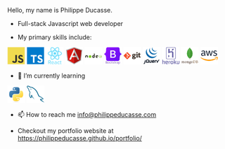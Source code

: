 Hello, my name is Philippe Ducasse.

- Full-stack Javascript web developer

- My primary skills include:
<div>
<img src= "https://raw.githubusercontent.com/devicons/devicon/55609aa5bd817ff167afce0d965585c92040787a/icons/javascript/javascript-original.svg" width="40" height="40">
<img src= "https://raw.githubusercontent.com/devicons/devicon/55609aa5bd817ff167afce0d965585c92040787a/icons/typescript/typescript-original.svg" width="40" height="40">
<img src= "https://raw.githubusercontent.com/devicons/devicon/55609aa5bd817ff167afce0d965585c92040787a/icons/react/react-original-wordmark.svg" width="40" height="40">
<img src= "https://raw.githubusercontent.com/devicons/devicon/55609aa5bd817ff167afce0d965585c92040787a/icons/angularjs/angularjs-original.svg" width="40" height="40">
<img src= "https://raw.githubusercontent.com/devicons/devicon/55609aa5bd817ff167afce0d965585c92040787a/icons/nodejs/nodejs-original-wordmark.svg" width="40" height="40">
<img src= "https://raw.githubusercontent.com/devicons/devicon/55609aa5bd817ff167afce0d965585c92040787a/icons/bootstrap/bootstrap-original-wordmark.svg" width="40" height="40">
<img src= "https://raw.githubusercontent.com/devicons/devicon/55609aa5bd817ff167afce0d965585c92040787a/icons/git/git-original-wordmark.svg" width="40" height="40">
<img src= "https://raw.githubusercontent.com/devicons/devicon/55609aa5bd817ff167afce0d965585c92040787a/icons/jquery/jquery-original-wordmark.svg" width="40" height="40">
<img src= "https://raw.githubusercontent.com/devicons/devicon/55609aa5bd817ff167afce0d965585c92040787a/icons/heroku/heroku-original-wordmark.svg" width="40" height="40">
<img src= "https://raw.githubusercontent.com/devicons/devicon/55609aa5bd817ff167afce0d965585c92040787a/icons/mongodb/mongodb-original-wordmark.svg" width="40" height="40">
<img src= "https://raw.githubusercontent.com/devicons/devicon/55609aa5bd817ff167afce0d965585c92040787a/icons/amazonwebservices/amazonwebservices-original-wordmark.svg" width="40" height="40">
</div>


- 🌱 I’m currently learning
<div>
  
<img src= "https://raw.githubusercontent.com/devicons/devicon/55609aa5bd817ff167afce0d965585c92040787a/icons/python/python-original.svg" width="40" height="40">
<img src= "https://raw.githubusercontent.com/devicons/devicon/55609aa5bd817ff167afce0d965585c92040787a/icons/mysql/mysql-original.svg" width="40" height="40">
</div>

- 📫 How to reach me info@philippeducasse.com

- Checkout my portfolio website at https://philippeducasse.github.io/portfolio/

<!---
philippeducasse/philippeducasse is a ✨ special ✨ repository because its `README.md` (this file) appears on your GitHub profile.
You can click the Preview link to take a look at your changes.
--->
